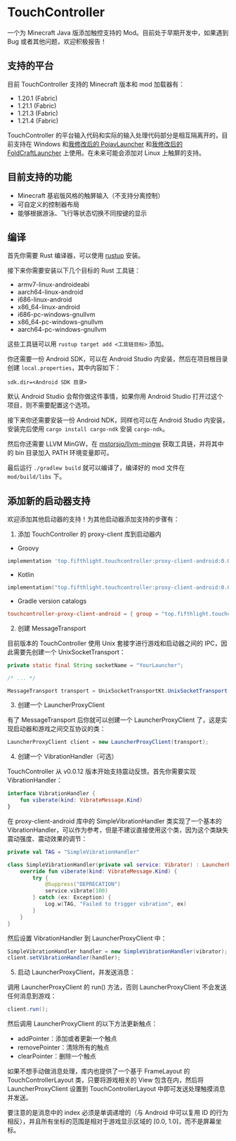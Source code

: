 # TouchController

一个为 Minecraft Java 版添加触控支持的 Mod。目前处于早期开发中，如果遇到 Bug 或者其他问题，欢迎积极报告！

## 支持的平台

目前 TouchController 支持的 Minecraft 版本和 mod 加载器有：

- 1.20.1 (Fabric)
- 1.21.1 (Fabric)
- 1.21.3 (Fabric)
- 1.21.4 (Fabric)

TouchController 的平台输入代码和实际的输入处理代码部分是相互隔离开的，目前支持在 Windows 和[我修改后的 PojavLauncher](https://github.com/fifth-light/PojavLauncher) 和[我修改后的 FoldCraftLauncher](https://github.com/fifth-light/FoldCraftLauncher) 上使用。在未来可能会添加对 Linux 上触屏的支持。

## 目前支持的功能

- Minecraft 基岩版风格的触屏输入（不支持分离控制）
- 可自定义的控制器布局
- 能够根据游泳、飞行等状态切换不同按键的显示

## 编译

首先你需要 Rust 编译器，可以使用 [rustup](https://rustup.rs/) 安装。

接下来你需要安装以下几个目标的 Rust 工具链：

- armv7-linux-androideabi
- aarch64-linux-android
- i686-linux-android
- x86_64-linux-android
- i686-pc-windows-gnullvm
- x86_64-pc-windows-gnullvm
- aarch64-pc-windows-gnullvm

这些工具链可以用 `rustup target add <工具链目标>` 添加。

你还需要一份 Android SDK，可以在 Android Studio 内安装，然后在项目根目录创建 `local.properties`，其中内容如下：

```
sdk.dir=<Android SDK 目录>
```

默认 Android Studio 会帮你做这件事情，如果你用 Android Studio 打开过这个项目，则不需要配置这个选项。

接下来你还需要安装一份 Android NDK，同样也可以在 Android Studio 内安装，安装完后使用 `cargo install cargo-ndk` 安装 `cargo-ndk`。

然后你还需要 LLVM MinGW，在 [mstorsjo/llvm-mingw](https://github.com/mstorsjo/llvm-mingw/releases) 获取工具链，并将其中的
bin 目录加入 PATH 环境变量即可。

最后运行 `./gradlew build` 就可以编译了，编译好的 mod 文件在 `mod/build/libs` 下。

## 添加新的启动器支持

欢迎添加其他启动器的支持！为其他启动器添加支持的步骤有：

1. 添加 TouchController 的 proxy-client 库到启动器内

- Groovy
```groovy
implementation 'top.fifthlight.touchcontroller:proxy-client-android:0.0.2'
```

- Kotlin
```kotlin
implementation("top.fifthlight.touchcontroller:proxy-client-android:0.0.2")
```

- Gradle version catalogs
```toml
touchcontroller-proxy-client-android = { group = "top.fifthlight.touchcontroller", name = "proxy-client-android", version = "0.0.2" }
```

2. 创建 MessageTransport

目前版本的 TouchController 使用 Unix 套接字进行游戏和启动器之间的 IPC，因此需要先创建一个 UnixSocketTransport：

```java
private static final String socketName = "YourLauncher";

/* ... */

MessageTransport transport = UnixSocketTransportKt.UnixSocketTransport(socketName);
```

3. 创建一个 LauncherProxyClient

有了 MessageTransport 后你就可以创建一个 LauncherProxyClient 了，这是实现启动器和游戏之间交互协议的类：

```java
LauncherProxyClient client = new LauncherProxyClient(transport);
```

4. 创建一个 VibrationHandler（可选）

TouchController 从 v0.0.12 版本开始支持震动反馈。首先你需要实现 VibrationHandler：

```kotlin
interface VibrationHandler {
    fun viberate(kind: VibrateMessage.Kind)
}
```

在 proxy-client-android 库中的 SimpleVibrationHandler 类实现了一个基本的 VibrationHandler，可以作为参考，但是不建议直接使用这个类，因为这个类缺失震动强度、震动效果的调节：

```kotlin
private val TAG = "SimpleVibrationHandler"

class SimpleVibrationHandler(private val service: Vibrator) : LauncherProxyClient.VibrationHandler {
    override fun viberate(kind: VibrateMessage.Kind) {
        try {
            @Suppress("DEPRECATION")
            service.vibrate(100)
        } catch (ex: Exception) {
            Log.w(TAG, "Failed to trigger vibration", ex)
        }
    }
}
```

然后设置 VibrationHandler 到 LauncherProxyClient 中：

```java
SimpleVibrationHandler handler = new SimpleVibrationHandler(vibrator);
client.setVibrationHandler(handler);
```

5. 启动 LauncherProxyClient，并发送消息：

调用 LauncherProxyClient 的 run() 方法，否则 LauncherProxyClient 不会发送任何消息到游戏：

```java
client.run();
```

然后调用 LauncherProxyClient 的以下方法更新触点：

- addPointer：添加或者更新一个触点
- removePointer：清除所有的触点
- clearPointer：删除一个触点

如果不想手动做消息处理，库内也提供了一个基于 FrameLayout 的 TouchControllerLayout 类，只要将游戏相关的 View 包含在内，然后将 LauncherProxyClient 设置到 TouchControllerLayout 中即可发送处理触摸消息并发送。

要注意的是消息中的 index 必须是单调递增的（与 Android 中可以复用 ID 的行为相反），并且所有坐标的范围是相对于游戏显示区域的 [0.0, 1.0]，而不是屏幕坐标。
